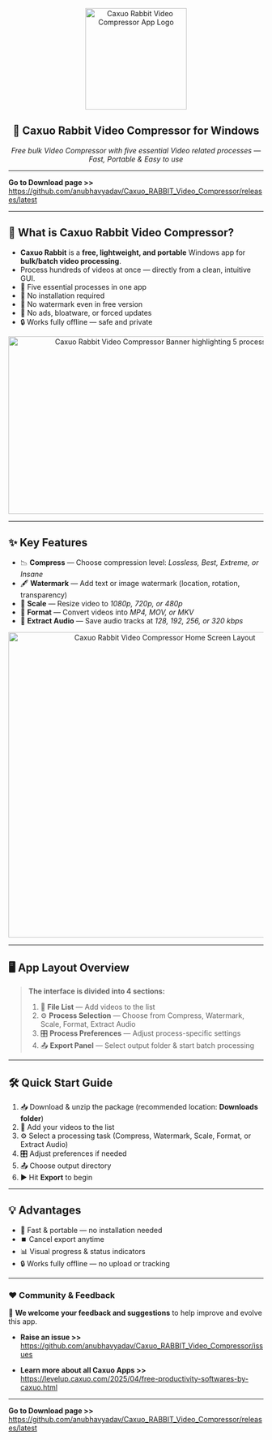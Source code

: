 <p align="center">
  <img width="200" alt="Caxuo Rabbit Video Compressor App Logo" src="https://github.com/user-attachments/assets/6115dcdc-6ccc-4f96-988e-37094f9f9cd6" />
</p>

<h2 align="center">🎥 Caxuo Rabbit Video Compressor for Windows</h2>

<p align="center">
  <em>Free bulk Video Compressor with five essential Video related processes — Fast, Portable & Easy to use</em>
</p>

---

**Go to Download page >>** https://github.com/anubhavyadav/Caxuo_RABBIT_Video_Compressor/releases/latest

---

## 📌 What is Caxuo Rabbit Video Compressor?

- **Caxuo Rabbit** is a **free, lightweight, and portable** Windows app for **bulk/batch video processing**.  
- Process hundreds of videos at once — directly from a clean, intuitive GUI.  
- 🧩 Five essential processes in one app  
- 🧱 No installation required  
- 🚫 No watermark even in free version  
- 🧼 No ads, bloatware, or forced updates  
- 🔒 Works fully offline — safe and private  

<p align="center">
  <img width="600" height="350" alt="Caxuo Rabbit Video Compressor Banner highlighting 5 processes" src="https://github.com/user-attachments/assets/dc85a7ac-6981-4cce-81f5-8bb6943b8ff3" />
</p>

---

## ✨ Key Features

- 📉 **Compress** — Choose compression level: *Lossless, Best, Extreme, or Insane*  
- 🖋️ **Watermark** — Add text or image watermark (location, rotation, transparency)  
- 📏 **Scale** — Resize video to *1080p, 720p, or 480p*  
- 🔄 **Format** — Convert videos into *MP4, MOV, or MKV*  
- 🎵 **Extract Audio** — Save audio tracks at *128, 192, 256, or 320 kbps*  

<p align="center">
  <img width="602" height="602" alt="Caxuo Rabbit Video Compressor Home Screen Layout" src="https://github.com/user-attachments/assets/92cf2b72-59c4-45ab-84f0-fcb6d4284ffe" />
</p>

---

## 🖥️ App Layout Overview

> **The interface is divided into 4 sections:**  
> 1. 📂 **File List** — Add videos to the list  
> 2. ⚙️ **Process Selection** — Choose from Compress, Watermark, Scale, Format, Extract Audio  
> 3. 🎛️ **Process Preferences** — Adjust process-specific settings  
> 4. 📤 **Export Panel** — Select output folder & start batch processing  

---

## 🛠️ Quick Start Guide

1. 📥 Download & unzip the package (recommended location: **Downloads folder**)  
2. 📂 Add your videos to the list  
3. ⚙️ Select a processing task (Compress, Watermark, Scale, Format, or Extract Audio)  
4. 🎛️ Adjust preferences if needed  
5. 📤 Choose output directory  
6. ▶️ Hit **Export** to begin  

---

## 💡 Advantages

- 🚀 Fast & portable — no installation needed  
- ⏹️ Cancel export anytime  
- 📊 Visual progress & status indicators  
- 🔒 Works fully offline — no upload or tracking  

---

### ❤️ Community & Feedback

📣 **We welcome your feedback and suggestions** to help improve and evolve this app.

- **Raise an issue >>** https://github.com/anubhavyadav/Caxuo_RABBIT_Video_Compressor/issues

- **Learn more about all Caxuo Apps >>** https://levelup.caxuo.com/2025/04/free-productivity-softwares-by-caxuo.html

---

**Go to Download page >>** https://github.com/anubhavyadav/Caxuo_RABBIT_Video_Compressor/releases/latest
